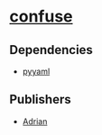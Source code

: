 # [confuse](https://pypi.org/project/confuse)

## Dependencies
- [pyyaml](packages/p/pyyaml.md)



## Publishers
- [Adrian](https://pypi.org/user/Adrian)

